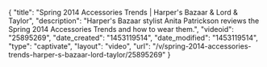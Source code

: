 {
    "title": "Spring 2014 Accessories Trends | Harper's Bazaar & Lord & Taylor",
    "description": "Harper's Bazaar stylist Anita Patrickson reviews the Spring 2014 Accessories Trends and how to wear them.",
    "videoid": "25895269",
    "date_created": "1453119514",
    "date_modified": "1453119514",
    "type": "captivate",
    "layout": "video",
    "url": "\/v\/spring-2014-accessories-trends-harper-s-bazaar-lord-taylor\/25895269"
}